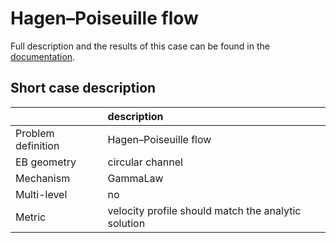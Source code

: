# Hagen–Poiseuille flow

Full description and the results of this case can be found in the
[documentation](https://pelec.readthedocs.io/en/latest/VandV.html#verification-of-eb-pelec).

## Short case description

|                    | description                                         |
|:-------------------|:----------------------------------------------------|
| Problem definition | Hagen–Poiseuille flow                               |
| EB geometry        | circular channel                                    |
| Mechanism          | GammaLaw                                            |
| Multi-level        | no                                                  |
| Metric             | velocity profile should match the analytic solution |
